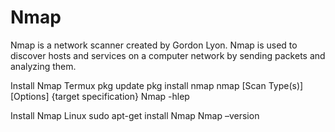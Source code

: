 # Nmap
Nmap is a network scanner created by Gordon Lyon. Nmap is used to discover hosts and services on a computer network by sending packets and analyzing them.

Install Nmap Termux 
 pkg update
 pkg install nmap
 nmap [Scan Type(s)] [Options] {target specification}
 Nmap -hlep 

 Install Nmap Linux 
 sudo apt-get install Nmap
 Nmap –version
